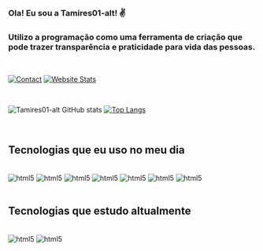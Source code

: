 ### Ola! Eu sou a Tamires01-alt! ✌️

### Utilizo a programação como uma ferramenta de criação que pode trazer transparência e praticidade para vida das pessoas.
 <br/>

[![Contact](https://img.shields.io/badge/LinkedIn-0077B5?style=for-the-badge&logo=linkedin&logoColor=white)](https://www.linkedin.com/in/tamires-rodrigues/)
[![Website Stats](https://img.shields.io/website-up-down-green-red/http/monip.org.svg)](https://desenrolaenaomenrola.com.br/quebrada-tech/cyberfunk-conheca-o-futuro-do-funk-nas-periferias-e-favelas/)

 <br/>

![Tamires01-alt GitHub stats](https://github-readme-stats.vercel.app/api?username=Tamires01-alt&show_icons=true&theme=radical)
[![Top Langs](https://github-readme-stats.vercel.app/api/top-langs/?username=Tamires01-alt&hide_progress=true)](https://github.com/anuraghazra/github-readme-stats)

 <br/>

## Tecnologias que eu uso no meu dia

<div style="display: inline_block"><br/>
    <img align="center" alt="html5" src="https://img.shields.io/badge/HTML5-E34F26?style=for-the-badge&logo=html5&logoColor=white">
     <img align="center" alt="html5" src="https://img.shields.io/badge/CSS3-1572B6?style=for-the-badge&logo=css3&logoColor=white">
    <img align="center" alt="html5" src="https://img.shields.io/badge/JavaScript-F7DF1E?style=for-the-badge&logo=javascript&logoColor=black">
    <img align="center" alt="html5" src="https://img.shields.io/badge/TypeScript-007ACC?style=for-the-badge&logo=typescript&logoColor=white">
    <img align="center" alt="html5" src="https://img.shields.io/badge/React-20232A?style=for-the-badge&logo=react&logoColor=61DAFB">
    <img align="center" alt="html5" src="https://img.shields.io/badge/Tailwind_CSS-38B2AC?style=for-the-badge&logo=tailwind-css&logoColor=white">
    <img align="center" alt="html5" src="https://img.shields.io/badge/Node.js-43853D?style=for-the-badge&logo=node.js&logoColor=white">
</div><br/>

## Tecnologias que estudo altualmente

<div style="display: inline_block"><br/>
    <img align="center" alt="html5" src="https://img.shields.io/badge/Python-3776AB?style=for-the-badge&logo=python&logoColor=white">
     <img align="center" alt="html5" src="https://img.shields.io/badge/Microsoft_Azure-0089D6?style=for-the-badge&logo=microsoft-azure&logoColor=white">
</div><br/>

